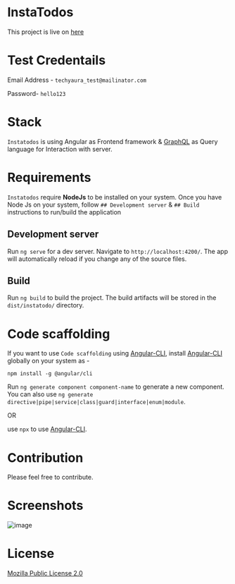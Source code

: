 # InstaTodos

This project is live on [here](https://instatodos.com)

# Test Credentails
Email Address - `techyaura_test@mailinator.com`

Password- `hello123`

# Stack

`Instatodos` is using Angular as Frontend framework & [GraphQL](https://graphql.org/) as Query language for Interaction with server.

# Requirements
`Instatodos` require **NodeJs** to be installed on your system. Once you have Node Js on your system, follow `## Development server` & `## Build` instructions to run/build the application

## Development server

Run `ng serve` for a dev server. Navigate to `http://localhost:4200/`. The app will automatically reload if you change any of the source files.

## Build

Run `ng build` to build the project. The build artifacts will be stored in the `dist/instatodo/` directory.


# Code scaffolding

If you want to use `Code scaffolding` using [Angular-CLI](https://cli.angular.io/), install [Angular-CLI](https://cli.angular.io/) globally on your system as -

`npm install -g @angular/cli`

Run `ng generate component component-name` to generate a new component. You can also use `ng generate directive|pipe|service|class|guard|interface|enum|module`.

OR 

use `npx` to use [Angular-CLI](https://cli.angular.io/).

# Contribution
Please feel free to contribute.

# Screenshots
![image](https://user-images.githubusercontent.com/5227618/91307097-226a7180-e7cb-11ea-9dd1-23dcb4bf687d.png)

# License
[Mozilla Public License 2.0](https://github.com/techyaura/instatodos-ui/blob/master/LICENSE)
